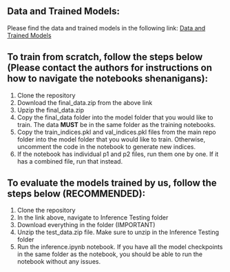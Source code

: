 ## Data and Trained Models:
Please find the data and trained models in the following link: [Data and Trained Models](https://drive.google.com/drive/folders/1BZ6l-b9vRLwxuBWz3LjX3P2_SI2If5Rn?usp=drive_link)

## To train from scratch, follow the steps below (Please contact the authors for instructions on how to navigate the notebooks shenanigans):
1. Clone the repository
2. Download the final_data.zip from the above link
3. Upzip the final_data.zip
4. Copy the final_data folder into the model folder that you would like to train. The data **MUST** be in the same folder as the training notebooks.
5. Copy the train_indices.pkl and val_indices.pkl files from the main repo folder into the model folder that you would like to train. Otherwise, uncomment the code in the notebook to generate new indices.
5. If the notebook has individual p1 and p2 files, run them one by one. If it has a combined file, run that instead.

## To evaluate the models trained by us, follow the steps below (RECOMMENDED):
1. Clone the repository
2. In the link above, navigate to Inference Testing folder
3. Download everything in the folder (IMPORTANT)
4. Unzip the test_data.zip file. Make sure to unzip in the Inference Testing folder
5. Run the inference.ipynb notebook. If you have all the model checkpoints in the same folder as the notebook, you should be able to run the notebook without any issues.